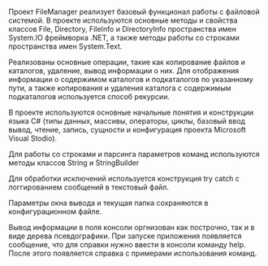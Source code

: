  Проект FileManager реализует базовый функционал работы с файловой системой.
В проекте используются основные методы и свойства классов File, Directory, FileInfo и DirectoryInfo
пространства имен System.IO фреймворка .NET, а также  методы работы со строками пространства имен System.Text.

 Реализованы основные операции, такие как копирование файлов и каталогов, удаление, вывод информации о них.
Для отображения информации о содержимом каталогов и подкаталогов по указанному пути, а также копирования и удаления
каталога с содержимым подкаталогов используется способ рекурсии.

 В проекте используются основные начальные понятия и конструкции языка C# (типы данных, массивы, операторы, циклы,
базовый ввод вывод, чтение, запись, сущности и конфигурация проекта Microsoft Visual Stodio).

 Для работы со строками и парсинга параметров команд используются методы классов String и StringBuilder
 
 Для обработки исключений используется конструкция try catch с логгированием сообщений в текстовый файл.
 
 Параметры окна вывода и текущая папка сохраняются в конфигурационном файле. 

 Вывод информации в поля консоли оргнизован как построчно, так и в виде дерева псевдографики.
 При запуске приложения появляется сообщение, что для справки нужно ввести в консоли команду help.
После этого появляется справка с примерами использования команд.


  

